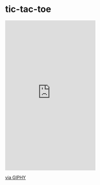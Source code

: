 # tic-tac-toe


<iframe src="https://giphy.com/embed/26FeX4VpHBVpk64Ks" width="290" height="480" frameBorder="0" class="giphy-embed" allowFullScreen></iframe><p><a href="https://giphy.com/gifs/26FeX4VpHBVpk64Ks">via GIPHY</a></p>